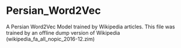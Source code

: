 # Persian_Word2Vec
A Persian Word2Vec Model trained by Wikipedia articles.
This file was trained by an offline dump version of Wikipedia (wikipedia_fa_all_nopic_2016-12.zim)
